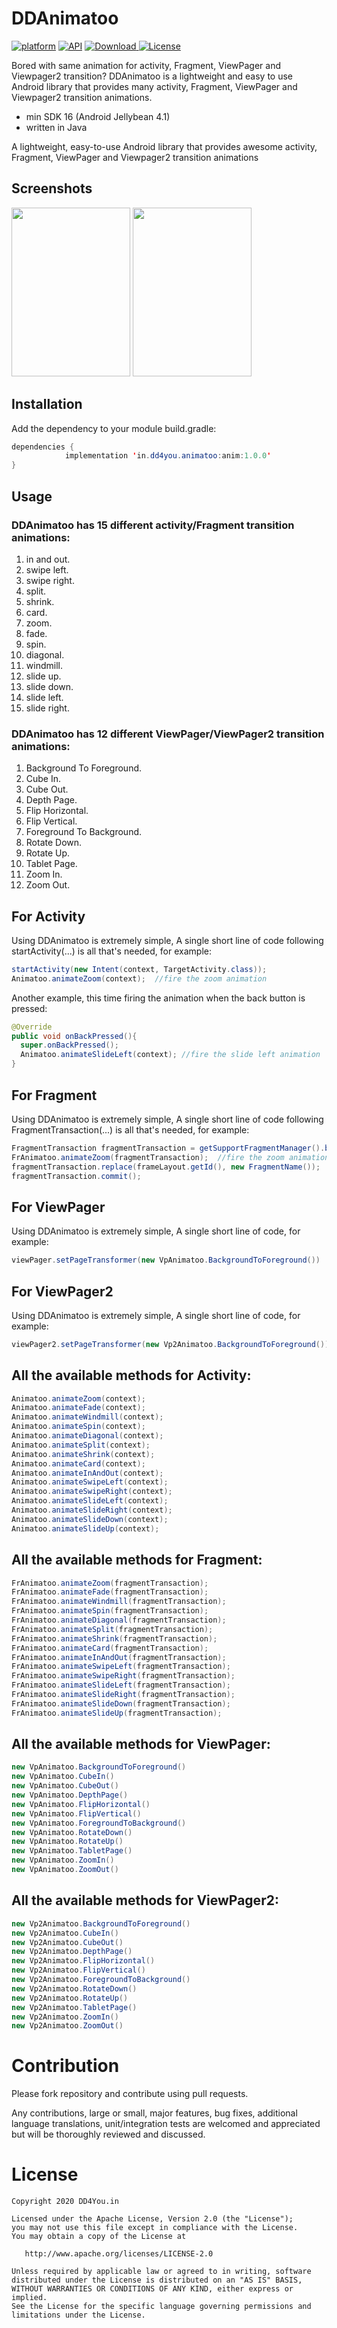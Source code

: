 # DDAnimatoo

[![platform](https://img.shields.io/badge/platform-Android-yellow.svg)](https://www.android.com)
[![API](https://img.shields.io/badge/API-16%2B-brightgreen.svg?style=flat)](https://android-arsenal.com/api?level=16)
[ ![Download](https://api.bintray.com/packages/dd4you/DD4YouAppsConfig/in.dd4you.animatoo/images/download.svg) ](https://bintray.com/dd4you/DD4YouAppsConfig/in.dd4you.animatoo/_latestVersion)
[![License](https://img.shields.io/badge/license-Apache%202-4EB1BA.svg?style=flat-square)](https://www.apache.org/licenses/LICENSE-2.0.html)


Bored with same animation for activity, Fragment, ViewPager and Viewpager2 transition? DDAnimatoo is a lightweight and easy to use Android library that provides many activity, Fragment, ViewPager and Viewpager2 transition animations.
* min SDK 16 (Android Jellybean 4.1)
* written in Java

A lightweight, easy-to-use Android library that provides awesome activity, Fragment, ViewPager and Viewpager2 transition animations


## Screenshots
<img src="https://github.com/mohammadatif/Animatoo/blob/master/Screen%20Shots/Card.gif" width="190" height="270" />
<img src="https://github.com/mohammadatif/Animatoo/blob/master/Screen%20Shots/Diagonal.gif" width="190" height="270" />

## Installation

Add the dependency to your module build.gradle:
```java
dependencies {
	        implementation 'in.dd4you.animatoo:anim:1.0.0'
}
```
## Usage
### DDAnimatoo has 15 different activity/Fragment transition animations:

01. in and out.
02. swipe left.
03. swipe right.
04. split.
05. shrink.
06. card.
07. zoom.
08. fade.
09. spin.
10. diagonal.
11. windmill.
12. slide up.
13. slide down.
14. slide left.
15. slide right.

### DDAnimatoo has 12 different ViewPager/ViewPager2 transition animations:

01. Background To Foreground.
02. Cube In.
03. Cube Out.
04. Depth Page.
05. Flip Horizontal.
06. Flip Vertical.
07. Foreground To Background.
08. Rotate Down.
09. Rotate Up.
10. Tablet Page.
11. Zoom In.
12. Zoom Out.

## For Activity
Using DDAnimatoo is extremely simple, A single short line of code following startActivity(...) is all that's needed, for example:
```java
startActivity(new Intent(context, TargetActivity.class));
Animatoo.animateZoom(context);  //fire the zoom animation
```
Another example, this time firing the animation when the back button is pressed:
```java
@Override
public void onBackPressed(){
  super.onBackPressed();
  Animatoo.animateSlideLeft(context); //fire the slide left animation
}
```
## For Fragment
Using DDAnimatoo is extremely simple, A single short line of code following FragmentTransaction(...) is all that's needed, for example:
```java
FragmentTransaction fragmentTransaction = getSupportFragmentManager().beginTransaction();
FrAnimatoo.animateZoom(fragmentTransaction);  //fire the zoom animation
fragmentTransaction.replace(frameLayout.getId(), new FragmentName());
fragmentTransaction.commit();
```


## For ViewPager
Using DDAnimatoo is extremely simple, A single short line of code, for example:
```java
viewPager.setPageTransformer(new VpAnimatoo.BackgroundToForeground())
```

## For ViewPager2
Using DDAnimatoo is extremely simple, A single short line of code, for example:
```java
viewPager2.setPageTransformer(new Vp2Animatoo.BackgroundToForeground())
```


## All the available methods for Activity:
```java
Animatoo.animateZoom(context);
Animatoo.animateFade(context);
Animatoo.animateWindmill(context);
Animatoo.animateSpin(context);
Animatoo.animateDiagonal(context);
Animatoo.animateSplit(context);
Animatoo.animateShrink(context);
Animatoo.animateCard(context);
Animatoo.animateInAndOut(context);
Animatoo.animateSwipeLeft(context);
Animatoo.animateSwipeRight(context);
Animatoo.animateSlideLeft(context);
Animatoo.animateSlideRight(context);
Animatoo.animateSlideDown(context);
Animatoo.animateSlideUp(context);
```


## All the available methods for Fragment:
```java
FrAnimatoo.animateZoom(fragmentTransaction);
FrAnimatoo.animateFade(fragmentTransaction);
FrAnimatoo.animateWindmill(fragmentTransaction);
FrAnimatoo.animateSpin(fragmentTransaction);
FrAnimatoo.animateDiagonal(fragmentTransaction);
FrAnimatoo.animateSplit(fragmentTransaction);
FrAnimatoo.animateShrink(fragmentTransaction);
FrAnimatoo.animateCard(fragmentTransaction);
FrAnimatoo.animateInAndOut(fragmentTransaction);
FrAnimatoo.animateSwipeLeft(fragmentTransaction);
FrAnimatoo.animateSwipeRight(fragmentTransaction);
FrAnimatoo.animateSlideLeft(fragmentTransaction);
FrAnimatoo.animateSlideRight(fragmentTransaction);
FrAnimatoo.animateSlideDown(fragmentTransaction);
FrAnimatoo.animateSlideUp(fragmentTransaction);
```


## All the available methods for ViewPager:
```java
new VpAnimatoo.BackgroundToForeground()
new VpAnimatoo.CubeIn()
new VpAnimatoo.CubeOut()
new VpAnimatoo.DepthPage()
new VpAnimatoo.FlipHorizontal()
new VpAnimatoo.FlipVertical()
new VpAnimatoo.ForegroundToBackground()
new VpAnimatoo.RotateDown()
new VpAnimatoo.RotateUp()
new VpAnimatoo.TabletPage()
new VpAnimatoo.ZoomIn()
new VpAnimatoo.ZoomOut()
```

## All the available methods for ViewPager2:
```java
new Vp2Animatoo.BackgroundToForeground()
new Vp2Animatoo.CubeIn()
new Vp2Animatoo.CubeOut()
new Vp2Animatoo.DepthPage()
new Vp2Animatoo.FlipHorizontal()
new Vp2Animatoo.FlipVertical()
new Vp2Animatoo.ForegroundToBackground()
new Vp2Animatoo.RotateDown()
new Vp2Animatoo.RotateUp()
new Vp2Animatoo.TabletPage()
new Vp2Animatoo.ZoomIn()
new Vp2Animatoo.ZoomOut()
```


# Contribution


Please fork repository and contribute using pull requests.

Any contributions, large or small, major features, bug fixes, additional language translations, unit/integration tests are welcomed and appreciated but will be thoroughly reviewed and discussed.



# License

    Copyright 2020 DD4You.in

    Licensed under the Apache License, Version 2.0 (the "License");
    you may not use this file except in compliance with the License.
    You may obtain a copy of the License at

       http://www.apache.org/licenses/LICENSE-2.0

    Unless required by applicable law or agreed to in writing, software
    distributed under the License is distributed on an "AS IS" BASIS,
    WITHOUT WARRANTIES OR CONDITIONS OF ANY KIND, either express or implied.
    See the License for the specific language governing permissions and
    limitations under the License.

